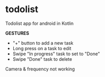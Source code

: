 # todolist
Todolist app for android in Kotlin

**GESTURES**

 * "+" button to add a new task
 * Long press on a task to edit
 * Swipe "In progress" task to set to "Done"
 * Swipe "Done" task to delete
 
Camera & frequency not working
